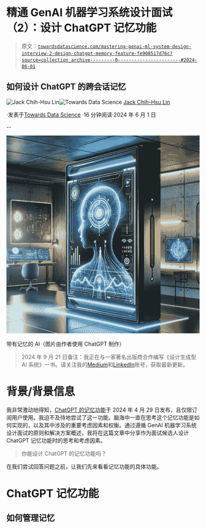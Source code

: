 # 精通 GenAI 机器学习系统设计面试（2）：设计 ChatGPT 记忆功能

> 原文：[`towardsdatascience.com/mastering-genai-ml-system-design-interview-2-design-chatgpt-memory-feature-fe908517d76c?source=collection_archive---------0-----------------------#2024-06-01`](https://towardsdatascience.com/mastering-genai-ml-system-design-interview-2-design-chatgpt-memory-feature-fe908517d76c?source=collection_archive---------0-----------------------#2024-06-01)

## 如何设计 ChatGPT 的跨会话记忆

[](https://medium.com/@jacklingenai?source=post_page---byline--fe908517d76c--------------------------------)![Jack Chih-Hsu Lin](https://medium.com/@jacklingenai?source=post_page---byline--fe908517d76c--------------------------------)[](https://towardsdatascience.com/?source=post_page---byline--fe908517d76c--------------------------------)![Towards Data Science](https://towardsdatascience.com/?source=post_page---byline--fe908517d76c--------------------------------) [Jack Chih-Hsu Lin](https://medium.com/@jacklingenai?source=post_page---byline--fe908517d76c--------------------------------)

·发表于[Towards Data Science](https://towardsdatascience.com/?source=post_page---byline--fe908517d76c--------------------------------) ·16 分钟阅读·2024 年 6 月 1 日

--

![](img/7d3e32bdec1b4de8a154d406a5d13b38.png)

带有记忆的 AI（图片由作者使用 ChatGPT 制作）

> 2024 年 9 月 21 日备注：我正在与一家著名出版商合作编写《设计生成型 AI 系统》一书。请关注我的[Medium](https://medium.com/@jacklingenai)和[LinkedIn](https://www.linkedin.com/in/jacklingenai/)账号，获取最新更新。

# 背景/背景信息

我非常激动地得知，[ChatGPT 的记忆功能](https://openai.com/index/memory-and-new-controls-for-chatgpt/)于 2024 年 4 月 29 日发布，且仅限订阅用户使用。我迫不及待地尝试了这一功能。脑海中一直在思考这个记忆功能是如何实现的，以及其中涉及的重要考虑因素和权衡。通过遵循 GenAI 机器学习系统设计面试的原则和解决方案概述，我将在这篇文章中分享作为面试候选人设计 ChatGPT 记忆功能时的思考和考虑因素。

> 你能设计 ChatGPT 的记忆功能吗？

在我们尝试回答问题之前，让我们先来看看记忆功能的具体功能。

# ChatGPT 记忆功能

## 如何管理记忆
